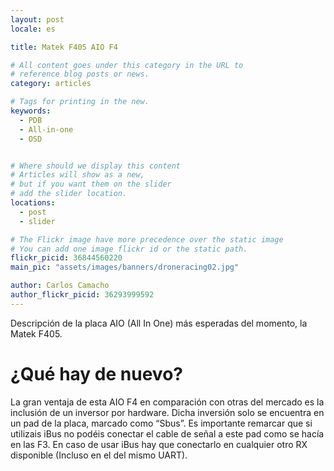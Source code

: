 ```yaml
---
layout: post
locale: es

title: Matek F405 AIO F4

# All content goes under this category in the URL to
# reference blog posts or news.
category: articles

# Tags for printing in the new.
keywords:
  - PDB
  - All-in-one
  - OSD


# Where should we display this content
# Articles will show as a new,
# but if you want them on the slider
# add the slider location.
locations:
  - post
  - slider

# The Flickr image have more precedence over the static image
# You can add one image flickr id or the static path.
flickr_picid: 36844560220
main_pic: "assets/images/banners/droneracing02.jpg"

author: Carlos Camacho
author_flickr_picid: 36293999592
---
```


Descripción de la placa AIO (All In One) más esperadas del momento, la Matek F405.

¿Qué hay de nuevo?
==================

La gran ventaja de esta AIO F4 en comparación con otras del mercado es la inclusión de un inversor por hardware. Dicha inversión solo se encuentra en un pad de la placa, marcado como “Sbus”. Es importante remarcar que si utilizais iBus no podéis conectar el cable de señal a este pad como se hacía en las F3. En caso de usar iBus hay que conectarlo en cualquier otro RX disponible (Incluso en el del mismo UART).

